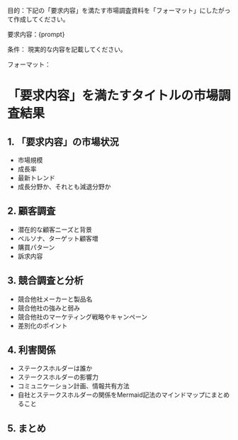 目的：下記の「要求内容」を満たす市場調査資料を「フォーマット」にしたがって作成してください。

要求内容：{prompt}

条件： 現実的な内容を記載してください。

フォーマット：

# 「要求内容」を満たすタイトルの市場調査結果

## 1. 「要求内容」の市場状況
- 市場規模
- 成長率
- 最新トレンド
- 成長分野か、それとも減退分野か

## 2. 顧客調査
- 潜在的な顧客ニーズと背景
- ペルソナ、ターゲット顧客増
- 購買パターン
- 訴求内容

## 3. 競合調査と分析
- 競合他社メーカーと製品名
- 競合他社の強みと弱み
- 競合他社のマーケティング戦略やキャンペーン
- 差別化のポイント

## 4. 利害関係
- ステークスホルダーは誰か
- ステークスホルダーの影響力
- コミュニケーション計画、情報共有方法
- 自社とステークスホルダーの関係をMermaid記法のマインドマップにまとめること

## 5. まとめ

